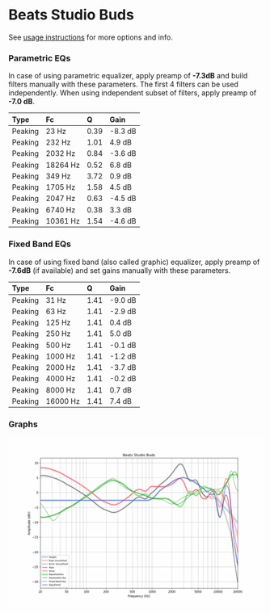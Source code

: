 # Beats Studio Buds
See [usage instructions](https://github.com/jaakkopasanen/AutoEq#usage) for more options and info.

### Parametric EQs
In case of using parametric equalizer, apply preamp of **-7.3dB** and build filters manually
with these parameters. The first 4 filters can be used independently.
When using independent subset of filters, apply preamp of **-7.0 dB**.

| Type    | Fc       |    Q | Gain    |
|:--------|:---------|:-----|:--------|
| Peaking | 23 Hz    | 0.39 | -8.3 dB |
| Peaking | 232 Hz   | 1.01 | 4.9 dB  |
| Peaking | 2032 Hz  | 0.84 | -3.6 dB |
| Peaking | 18264 Hz | 0.52 | 6.8 dB  |
| Peaking | 349 Hz   | 3.72 | 0.9 dB  |
| Peaking | 1705 Hz  | 1.58 | 4.5 dB  |
| Peaking | 2047 Hz  | 0.63 | -4.5 dB |
| Peaking | 6740 Hz  | 0.38 | 3.3 dB  |
| Peaking | 10361 Hz | 1.54 | -4.6 dB |

### Fixed Band EQs
In case of using fixed band (also called graphic) equalizer, apply preamp of **-7.6dB**
(if available) and set gains manually with these parameters.

| Type    | Fc       |    Q | Gain    |
|:--------|:---------|:-----|:--------|
| Peaking | 31 Hz    | 1.41 | -9.0 dB |
| Peaking | 63 Hz    | 1.41 | -2.9 dB |
| Peaking | 125 Hz   | 1.41 | 0.4 dB  |
| Peaking | 250 Hz   | 1.41 | 5.0 dB  |
| Peaking | 500 Hz   | 1.41 | -0.1 dB |
| Peaking | 1000 Hz  | 1.41 | -1.2 dB |
| Peaking | 2000 Hz  | 1.41 | -3.7 dB |
| Peaking | 4000 Hz  | 1.41 | -0.2 dB |
| Peaking | 8000 Hz  | 1.41 | 0.7 dB  |
| Peaking | 16000 Hz | 1.41 | 7.4 dB  |

### Graphs
![](./Beats%20Studio%20Buds.png)